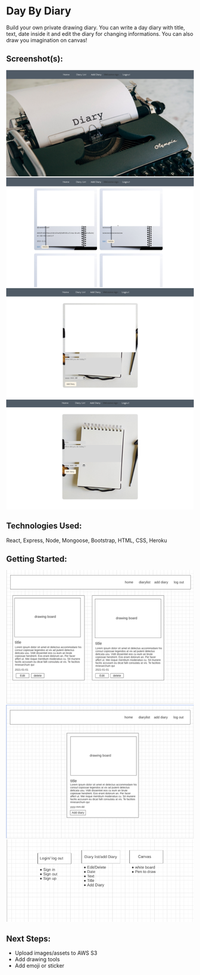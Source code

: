 # Day By Diary

Build your own private drawing diary. You can write a day diary with title, text, date inside it and edit the diary for changing informations. You can also draw you imagination on canvas! 

## Screenshot(s):
![main page](public/main.jpg)
![list page](public/list.jpg)
![add page](public/add.jpg)
![edit page](public/edit.jpg)



## Technologies Used:

React, Express, Node, Mongoose, Bootstrap, HTML, CSS, Heroku

## Getting Started:

![wireframeList](public/wireframe1.jpg)
![wireframeAdd](public/wirefram2.jpg)
![Trello](public/readme.jpg)

## Next Steps:

- Upload images/assets to AWS S3
- Add drawing tools
- Add emoji or sticker 

